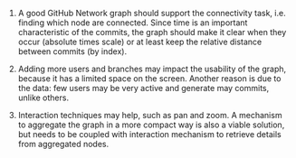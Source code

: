 1. A good GitHub Network graph should support the connectivity task, i.e. finding which node are connected. Since time is an important characteristic of the commits, the graph should make it clear when they occur (absolute times scale) or at least keep the relative distance between commits (by index).

2. Adding more users and branches may impact the usability of the graph, because it has a limited space on the screen. Another reason is due to the data: few users may be very active and generate may commits, unlike others.

4. Interaction techniques may help, such as pan and zoom. A mechanism to aggregate the graph in a more compact way is also a viable solution, but needs to be coupled with interaction mechanism to retrieve details from aggregated nodes.